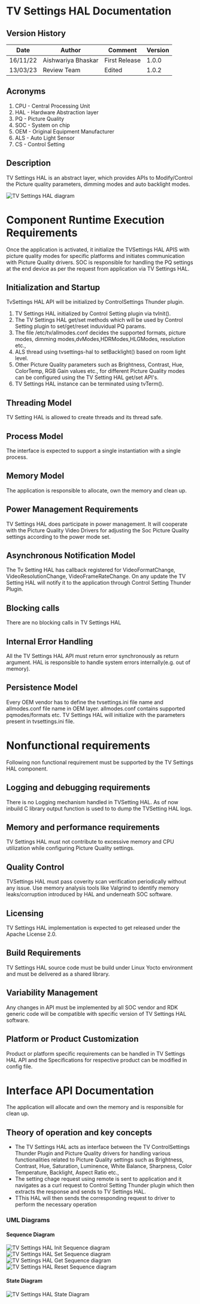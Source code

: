 
# TV Settings HAL Documentation

## Version History

| Date | Author | Comment | Version |
| --- | --------- | --- | --- |
| 16/11/22 | Aishwariya Bhaskar | First Release | 1.0.0 |
| 13/03/23 | Review Team | Edited | 1.0.2 |

## Acronyms

1. CPU - Central Processing Unit
2. HAL - Hardware Abstraction layer
3. PQ - Picture Quality
4. SOC - System on chip
5. OEM - Original Equipment Manufacturer
6. ALS - Auto Light Sensor
7. CS - Control Setting

## Description

TV Settings HAL is an abstract layer, which provides APIs to Modify/Control the Picture quality parameters, dimming modes and auto backlight modes.

![TV Settings HAL diagram](images/tv_settings_hal_architecture.PNG)
	
# Component Runtime Execution Requirements

Once the application is activated, it initialize the TVSettings HAL APIS with picture quality modes for specific platforms and initiates communication with Picture Quality drivers.
SOC is responsible for handling the PQ settings at the end device as per the request from application via TV Settings HAL.

## Initialization and Startup

TvSettings HAL API will be initialized by ControlSettings Thunder plugin.
 1. TV Settings HAL initialized by Control Setting plugin via tvInit(). 
 2. The TV Settings HAL get/set methods which will be used by Control Setting plugin to set/get/reset induvidual PQ params.
 3. The file /etc/tv/allmodes.conf decides the supported formats, picture modes, dimming modes,dvModes,HDRModes,HLGModes, resolution etc., 
 4. ALS thread using tvsettings-hal to setBacklight() based on room light level.
 5. Other Picture Quality parameters such as Brightness, Contrast, Hue, ColorTemp, RGB Gain values etc., for different Picture Quality modes can be configured using the TV Setting HAL get/set API's. 
 6. TV Settings HAL instance can be terminated using tvTerm().

## Threading Model

TV Setting HAL is allowed to create threads and its thread safe.

## Process Model

The interface is expected to support a single instantiation with a single process.

## Memory Model

The application is responsible to allocate, own the memory and clean up.

## Power Management Requirements

TV Settings HAL does participate in power management. It will cooperate with the Picture Quality Video Drivers for adjusting the Soc Picture Quality settings according to the power mode set.

## Asynchronous Notification Model

The Tv Setting HAL has callback registered for VideoFormatChange, VideoResolutionChange, VideoFrameRateChange. On any update the TV Setting HAL will notify it to the application through Control Setting Thunder Plugin.

## Blocking calls

There are no blocking calls in TV Settings HAL

## Internal Error Handling

All the TV Settings HAL API must return error synchronously as return argument. HAL is responsible to handle system errors internally(e.g. out of memory).

## Persistence Model

Every OEM vendor has to define the tvsettings.ini file name and allmodes.conf file name in OEM layer.
allmodes.conf contains supported pqmodes/formats etc.
TV Settings HAL will initialize with the parameters present in tvsettings.ini file.


# Nonfunctional requirements

Following non functional requirement must be supported by the TV Settings HAL component.

## Logging and debugging requirements

There is no Logging mechanism handled in TVSetting HAL. As of now inbuild C library output function is used to to dump the TVSetting HAL logs.

## Memory and performance requirements

TV Settings HAL must not contribute to excessive memory and CPU utilization while configuring Picture Quality settings.

## Quality Control

TVSettings HAL must pass coverity scan verification periodically without any issue.
Use memory analysis tools like Valgrind to identify memory leaks/corruption introduced by HAL and underneath SOC software. 

## Licensing

TV Settings HAL implementation is expected to get released under the Apache License 2.0. 

## Build Requirements

TV Settings HAL source code must be build under Linux Yocto environment and must be delivered as a shared library.
  
## Variability Management

Any changes in API must be implemented by all SOC vendor and RDK generic code will be compatible with specific version of TV Settings HAL software.

## Platform or Product Customization

Product or platform specific requirements can be handled in TV Settings HAL API and the Specifications for respective product can be modified in config file.

# Interface API Documentation

The application will allocate and own the memory and is responsible for clean up.

## Theory of operation and key concepts

- The TV Settings HAL acts as interface between the TV ControlSettings Thunder Plugin and Picture Quality drivers for handling various functionalities related to Picture Quality settings such as Brightness, Contrast, Hue, Saturation, Luminence, White Balance, Sharpness, Color Temperature, Backlight, Aspect Ratio etc., 
- The setting chage request using remote is sent to application and it navigates as a curl request to Control Setting Thunder plugin which then extracts the response and sends to TV Settings HAL.
- TThis HAL will then sends the corresponding request to driver to perform the necessary operation

### UML Diagrams

#### Sequence Diagram

![TV Settings HAL Init Sequence diagram](images/InitSequence.png)
![TV Settings HAL Set Sequence diagram](images/SetSequence.png)
![TV Settings HAL Get Sequence diagram](images/GetSequence.png)
![TV Settings HAL Reset Sequence diagram](images/ResetSequence.png)

#### State Diagram

![TV Settings HAL State Diagram](images/state_diagram.PNG)
